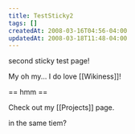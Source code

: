 ```yaml
---
title: TestSticky2
tags: []
createdAt: 2008-03-16T04:56-04:00
updatedAt: 2008-03-18T11:48-04:00
---
```


second sticky test page!

My oh my... I do love [[Wikiness]]!


== hmm ==

Check out my [[Projects]] page.

in the same tiem?


